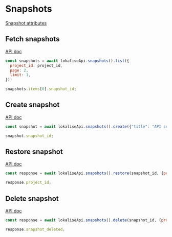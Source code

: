 # Snapshots

[Snapshot attributes](https://app.lokalise.com/api2docs/curl/#object-snapshots)

## Fetch snapshots

[API doc](https://developers.lokalise.com/reference/list-all-snapshots)

```js
const snapshots = await lokaliseApi.snapshots().list({
  project_id: project_id,
  page: 2,
  limit: 1,
});

snapshots.items[0].snapshot_id;
```

## Create snapshot

[API doc](https://developers.lokalise.com/reference/create-a-snapshot)

```js
const snapshot = await lokaliseApi.snapshots().create({"title": "API snapshot"}, {project_id: project_id});

snapshot.snapshot_id;
```

## Restore snapshot

[API doc](https://developers.lokalise.com/reference/restore-a-snapshot)

```js
const response = await lokaliseApi.snapshots().restore(snapshot_id, {project_id: project_id});

response.project_id;
```

## Delete snapshot

[API doc](https://developers.lokalise.com/reference/delete-a-snapshot)

```js
const response = await lokaliseApi.snapshots().delete(snapshot_id, {project_id: project_id});

response.snapshot_deleted;
```
